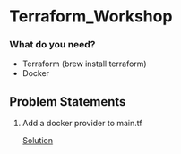 # Terraform_Workshop

### What do you need?
- Terraform (brew install terraform)
- Docker 


## Problem Statements
1. Add a docker provider to main.tf

    [Solution](TF_BASICS/01-The-Docker-Provider/main.tf)
